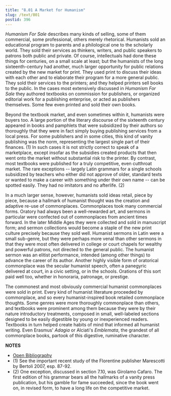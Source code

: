 ```yaml
---
title: "8.01 A Market for Humanism"
slug: /text/801
postid: 396
---
```

*Humanism For Sale* describes many kinds of selling, some of them commercial, some professional, others merely rhetorical. Humanists sold an educational program to parents and a philological one to the scholarly world. They sold their services as thinkers, writers, and public speakers to patrons both public and private. Of course, intellectuals had done these things for centuries, on a small scale at least; but the humanists of the long sixteenth-century had another, much larger opportunity for public relations created by the new market for print. They used print to discuss their ideas with each other and to elaborate their program for a more general public. They sold their services to the printers; and they helped printers sell books to the public. In the cases most extensively discussed in *Humanism For Sale* they authored textbooks on commission for publishers, or organized editorial work for a publishing enterprise, or acted as publishers themselves. Some few even printed and sold their own books.

Beyond the textbook market, and even sometimes within it, humanists were buyers too. A large portion of the literary discourse of the sixteenth century appeared in books and pamphlets that were subsidized by their authors so thoroughly that they were in fact simply buying publishing services from a local press. For some publishers and in some cities, this kind of vanity publishing was the norm, representing the largest single part of their finances. (1) In such cases it is not strictly correct to speak of a marketplace, except insofar as the subsidies created products that then went onto the market without substantial risk to the printer. By contrast, most textbooks were published for a truly competitive, even cutthroat market. The rare exceptions -- largely Latin grammars for a single schools subsidized by teachers who either did not approve of older, standard texts or wanted to make a career with something under their own name -- can be spotted easily. They had no imitators and no afterlife. (2)

In a much larger sense, however, humanists sold ideas retail, piece by piece, because a hallmark of humanist thought was the creation and adaptive re-use of commonplaces. Commonplaces took many commercial forms. Oratory had always been a well-rewarded art, and sermons in particular were confected out of commonplaces from ancient times forward. In the later Middle Ages they were collected and sold in manuscript form; and sermon collections would become a staple of the new print culture precisely because they sold well. Humanist sermons in Latin were a small sub-genre, but they were perhaps more venal than other sermons in that they were most often delivered in college or court chapels for wealthy and powerful patrons, not directed to the general public. The humanist sermon was an elitist performance, intended (among other things) to advance the career of its author. Another highly visible form of oratorical commonplace was the secular humanist speech, often a panegyric delivered at court, in a civic setting, or in the schools. Orations of this sort paid well too, whether in honoraria, patronage, or prestige.

The commonest and most obviously commercial humanist commonplaces were sold in print. Every kind of humanist literature proceeded by commonplace, and so every humanist-inspired book retailed commonplace thoughts. Some genres were more thoroughly commonplace than others, and textbooks were prominent among them because they were by their nature introductory treatments, composed in small, well-labeled sections designed to be easily digestible by young or inexperienced readers. Textbooks in turn helped create habits of mind that informed all humanist writing. Even Erasmus' *Adagia* or Alciati's *Emblemata*, the grandest of all commonplace books, partook of this digestive, ruminative character.

**NOTES**
* [Open Bibliography](/bibliography.pdf)
* (1) See the important recent study of the Florentine publisher Marescotti by Bertoli 2007, esp. 87-92.
* (2) One exception, discussed in section 7.10, was Girolamo Cafaro. The first edition of his grammar bears all the hallmarks of a vanity press publication, but his gamble for fame succeeded, since the book went on, in revised form, to have a long life on the competitive market.
